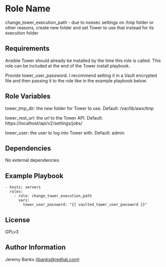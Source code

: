 Role Name
=========

change_tower_execution_path - due to noexec settings on /tmp folder or other reasons, create new folder and set Tower to use that instead for its execution folder

Requirements
------------

Ansible Tower should already be installed by the time this role is called. This role can be included at the end of the Tower install playbook.

Provide tower_user_password. I recommend setting it in a Vault encrypted file and then passing it to the role like in the example playbook below.

Role Variables
--------------

tower_tmp_dir: the new folder for Tower to use. Default: /var/lib/awx/tmp

tower_rest_url: the url to the Tower API. Default: https://localhost/api/v2/settings/jobs/

tower_user: the user to log into Tower with. Default: admin

Dependencies
------------

No external dependencies

Example Playbook
----------------

    - hosts: servers
      roles:
        - role: change_tower_execution_path
          vars:
            tower_user_password: "{{ vaulted_tower_user_password }}"

License
-------

GPLv3


Author Information
------------------

Jeremy Banks (jbanks@redhat.com)
